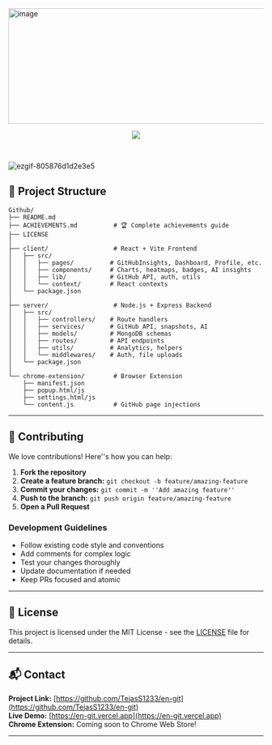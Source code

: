 
<img width="1036" height="228" alt="image" src="https://github.com/user-attachments/assets/2a0dd523-154f-4afb-939f-eda3385aa5f9" />


<p align="center">
    <img src="https://skillicons.dev/icons?i=react,vite,tailwind,nodejs,express,mongodb,git,github,vercel,postman&perline=10" />
</p>
  <br />

![ezgif-805876d1d2e3e5](https://github.com/user-attachments/assets/0a50521a-2b1b-49ca-bf6e-b21660d80bcb)



## 🧩 Project Structure

```
Github/
├── README.md
├── ACHIEVEMENTS.md          # 🏆 Complete achievements guide
├── LICENSE
│
├── client/                  # React + Vite Frontend
│   ├── src/
│   │   ├── pages/          # GitHubInsights, Dashboard, Profile, etc.
│   │   ├── components/     # Charts, heatmaps, badges, AI insights
│   │   ├── lib/            # GitHub API, auth, utils
│   │   └── context/        # React contexts
│   └── package.json
│
├── server/                  # Node.js + Express Backend
│   ├── src/
│   │   ├── controllers/    # Route handlers
│   │   ├── services/       # GitHub API, snapshots, AI
│   │   ├── models/         # MongoDB schemas
│   │   ├── routes/         # API endpoints
│   │   ├── utils/          # Analytics, helpers
│   │   └── middlewares/    # Auth, file uploads
│   └── package.json
│
└── chrome-extension/        # Browser Extension
    ├── manifest.json
    ├── popup.html/js
    ├── settings.html/js
    └── content.js           # GitHub page injections
```

---

## 🤝 Contributing

We love contributions! Here''s how you can help:

1. **Fork the repository**
2. **Create a feature branch:** `git checkout -b feature/amazing-feature`
3. **Commit your changes:** `git commit -m ''Add amazing feature''`
4. **Push to the branch:** `git push origin feature/amazing-feature`
5. **Open a Pull Request**

### Development Guidelines

- Follow existing code style and conventions
- Add comments for complex logic
- Test your changes thoroughly
- Update documentation if needed
- Keep PRs focused and atomic

---

## 📄 License

This project is licensed under the MIT License - see the [LICENSE](LICENSE) file for details.

---

## 📬 Contact

**Project Link:** [https://github.com/TejasS1233/en-git](https://github.com/TejasS1233/en-git)  
**Live Demo:** [https://en-git.vercel.app](https://en-git.vercel.app)  
**Chrome Extension:** Coming soon to Chrome Web Store!

---
